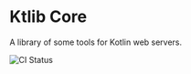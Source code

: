 # Ktlib Core

A library of some tools for Kotlin web servers.

![CI Status](https://github.com/ktlib-org/web/actions/workflows/ci.yml/badge.svg)
